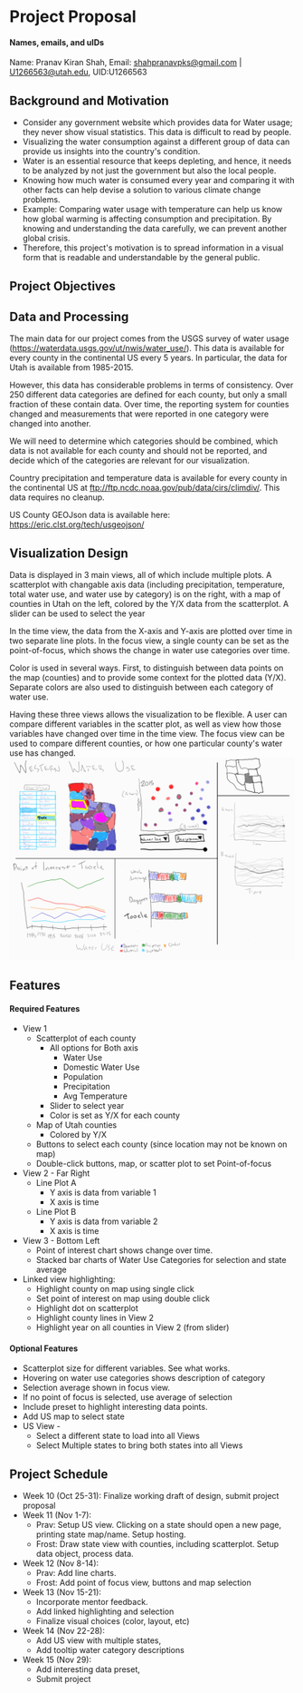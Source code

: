 # Project Proposal

#### Names, emails, and uIDs
Name: Pranav Kiran Shah, Email: shahpranavpks@gmail.com | U1266563@utah.edu, UID:U1266563

## Background and Motivation
 * Consider any government website which provides data for Water usage; they never show visual statistics. This data is difficult to read by people. 
 * Visualizing the water consumption against a different group of data can provide us insights into the country's condition.
 * Water is an essential resource that keeps depleting, and hence, it needs to be analyzed by not just the government but also the local people.
 * Knowing how much water is consumed every year and comparing it with other facts can help devise a solution to various climate change problems.
 * Example: Comparing water usage with temperature can help us know how global warming is affecting consumption and precipitation. By knowing and understanding the data carefully, we can prevent another global crisis.
 * Therefore, this project's motivation is to spread information in a visual form that is readable and understandable by the general public.


## Project Objectives

## Data and Processing
The main data for our project comes from the USGS survey of water usage (https://waterdata.usgs.gov/ut/nwis/water_use/). This data is available for every county in the continental US every 5 years. In particular, the data for Utah is available from 1985-2015.

However, this data has considerable problems in terms of consistency. Over 250 different data categories are defined for each county, but only a small fraction of these contain data. Over time, the reporting system for counties changed and measurements that were reported in one category were changed into another. 

We will need to determine which categories should be combined, which data is not available for each county and should not be reported, and decide which of the categories are relevant for our visualization.

Country precipitation and temperature data is available for every county in the continental US at ftp://ftp.ncdc.noaa.gov/pub/data/cirs/climdiv/. This data requires no cleanup.

US County GEOJson data is available here: https://eric.clst.org/tech/usgeojson/


## Visualization Design
Data is displayed in 3 main views, all of which include multiple plots. A scatterplot with changable axis data (including precipitation, temperature, total water use, and water use by category) is on the right, with a map of counties in Utah on the left, colored by the Y/X data from the scatterplot. A slider can be used to select the year

In the time view, the data from the X-axis and Y-axis are plotted over time in two separate line plots. In the focus view, a single county can be set as the point-of-focus, which shows the change in water use categories over time.

Color is used in several ways. First, to distinguish between data points on the map (counties) and to provide some context for the plotted data (Y/X). Separate colors are also used to distinguish between each category of water use.

Having these three views allows the visualization to be flexible. A user can compare different variables in the scatter plot, as well as view how those variables have changed over time in the time view. The focus view can be used to compare different counties, or how one particular county's water use has changed.
![Design3](Design3.png)


## Features
#### Required Features
* View 1
  * Scatterplot of each county
    * All options for Both axis
      * Water Use
      * Domestic Water Use
      * Population
      * Precipitation
      * Avg Temperature 
    * Slider to select year
    * Color is set as Y/X for each county 
  * Map of Utah counties
    * Colored by Y/X
  * Buttons to select each county (since location may not be known on map)
  * Double-click buttons, map, or scatter plot to set Point-of-focus
* View 2 - Far Right 
  * Line Plot A
    * Y axis is data from variable 1
    * X axis is time 
  * Line Plot B
    * Y axis is data from variable 2
    * X axis is time 
* View 3 - Bottom Left
  * Point of interest chart shows change over time.
  * Stacked bar charts of Water Use Categories for selection and state average
* Linked view highlighting:
  * Highlight county on map using single click
  * Set point of interest on map using double click
  * Highlight dot on scatterplot
  * Highlight county lines in View 2
  * Highlight year on all counties in View 2 (from slider)
#### Optional Features
* Scatterplot size for different variables. See what works.
* Hovering on water use categories shows description of category
* Selection average shown in focus view.
* If no point of focus is selected, use average of selection
* Include preset to highlight interesting data points.
* Add US map to select state
* US View - 
  * Select a different state to load into all Views
  * Select Multiple states to bring both states into all Views

## Project Schedule
* Week 10 (Oct 25-31): Finalize working draft of design, submit project proposal
* Week 11 (Nov 1-7): 
  * Prav: Setup US view. Clicking on a state should open a new page, printing state map/name. Setup hosting. 
  * Frost: Draw state view with counties, including scatterplot. Setup data object, process data.
* Week 12 (Nov 8-14): 
  * Prav: Add line charts.
  * Frost: Add point of focus view, buttons and map selection
* Week 13 (Nov 15-21): 
  * Incorporate mentor feedback. 
  * Add linked highlighting and selection
  * Finalize visual choices (color, layout, etc)
* Week 14 (Nov 22-28): 
  * Add US view with multiple states, 
  * Add tooltip water category descriptions
* Week 15 (Nov 29): 
  * Add interesting data preset, 
  * Submit project
